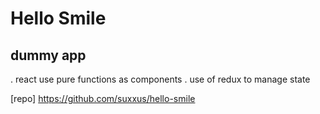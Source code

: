 # Hello Smile
## dummy app

. react use pure functions as components
. use of redux to manage state

[repo] https://github.com/suxxus/hello-smile

